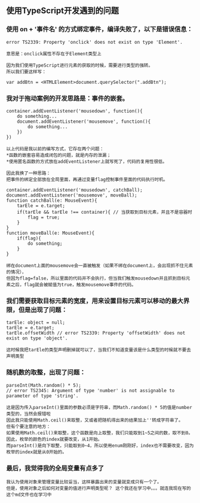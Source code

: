 ## 使用TypeScript开发遇到的问题

### 使用 on + '事件名' 的方式绑定事件，编译失败了，以下是错误信息：

    error TS2339: Property 'onclick' does not exist on type 'Element'.

    意思是：onclick属性不存在于Element类型上

    因为我们使用TypeScript进行元素的获取的时候，需要进行类型的强转。
    所以我们要这样写：

    var addBtn = <HTMLElement>document.querySelector(".addBtn");

### 我对于拖动案例的开发思路是：事件的嵌套。

    container.addEventListener('mousedown', function(){
        do something...
        document.addEventListener('mousemove', function(){
            do something...
        })
    })

    以上代码是我以前的编写方式，它存在两个问题：
    *函数的嵌套容易造成闭包的问题，就是内存的泄漏；
    *使用匿名函数的方式放在addEventListener上就写死了，代码的复用性很低。

    因此我换了一种思路：
    把事件的绑定全部放在全局里面，再通过变量flag控制事件里面的代码执行时机。

    container.addEventListener('mousedown', catchBall);
    document.addEventListener('mousemove', moveBall);
    function catchBall(e: MouseEvent){
        tarEle = e.target;
        if(tarEle && tarEle !== container){ // 当获取到目标元素，并且不是容器时
            flag = true;
        }
    }
    function moveBall(e: MouseEvent){
        if(flag){
            do something;
        }
    }

    绑在document上面的mousemove会一直被触发（如果不绑在document上，会出现抓不住元素的情况），  
    但因为flag=false，所以里面的代码并不会执行，但当我们触发mousedown并且抓到目标元素之后，flag就会被赋值为true，触发mousemove事件的代码。

### 我们需要获取目标元素的宽度，用来设置目标元素可以移动的最大界限，但是出现了问题：

    tarEle: object = null;
    tarEle = e.target;
    tarEle.offsetWidth // error TS2339: Property 'offsetWidth' does not exist on type 'object'.

    这时候我把tarEle的类型声明删掉就可以了，当我们不知道变量该是什么类型的时候就不要去声明类型

### 随机数的取整，出现了问题：

    parseInt(Math.random() * 5); 
    // error TS2345: Argument of type 'number' is not assignable to parameter of type 'string'.

    这是因为传入parseInt()里面的参数必须是字符串，而Math.random() * 5的值是number类型的，当然会报错啦
    因此我只能使用Math.ceil()来取整，又或者把随机得出来的结果加上''转成字符串了。
    但有个要注意的地方：
    如果使用Math.ceil()来取整，这个函数是向上取整，我们只能取到1~5之间的数，取不到0。因此，枚举的颜色的index就要改变，从1开始。
    而parseInt()是向下取整，只能取到0~4，所以使用enum刚刚好，index也不需要改变，因为枚举的index就是从0开始的。

### 最后，我觉得我的全局变量有点多了

    我认为使用对象来管理变量比较妥当，这样暴露出来的变量就变成只有一个了。
    但是，使用对象之后如何对变量的值进行声明类型呢？ 这个我还在学习中。。。就连我现在写的这个md文件也在学习中